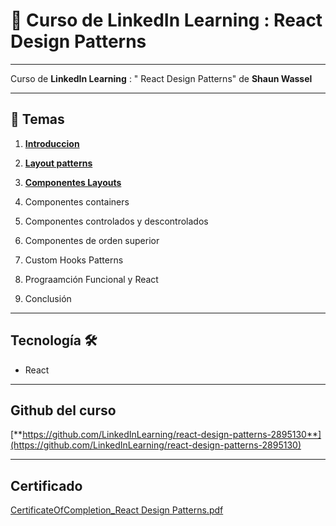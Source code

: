 # :star2: Curso de LinkedIn Learning : React Design Patterns

---

Curso de **LinkedIn Learning** : " React Design Patterns" de **Shaun Wassel**

---

## :book: Temas

1. [**Introduccion**](https://github.com/eugenia1984/react-varios-cursos/blob/main/06_react_design_patterns/01_introduction.md)

2. [**Layout patterns**](https://github.com/eugenia1984/react-varios-cursos/blob/main/06_react_design_patterns/02_layout_patterns.md)

3. [**Componentes Layouts**](https://github.com/eugenia1984/react-varios-cursos/blob/main/06_react_design_patterns/03_container_components.md)

4. Componentes containers

5. Componentes controlados y descontrolados

6. Componentes de orden superior

7. Custom Hooks Patterns

8. Prograamción Funcional y React

9. Conclusión


---

## Tecnología 🛠️

- React

---

## Github del curso

[**https://github.com/LinkedInLearning/react-design-patterns-2895130**](https://github.com/LinkedInLearning/react-design-patterns-2895130)

---

## Certificado

[CertificateOfCompletion_React Design Patterns.pdf](https://github.com/eugenia1984/react-varios-cursos/files/10406353/CertificateOfCompletion_React.Design.Patterns.pdf)

